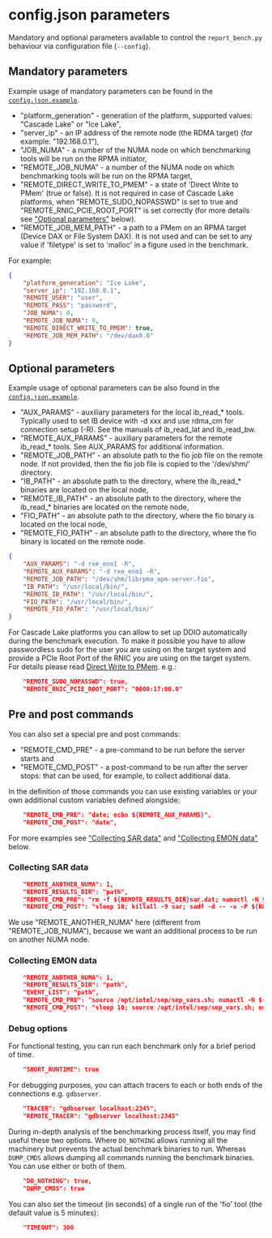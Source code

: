 # config.json parameters

Mandatory and optional parameters available to control the `report_bench.py` behaviour via configuration file (`--config`).

## Mandatory parameters

Example usage of mandatory parameters can be found in the [`config.json.example`](./config.json.example).

- "platform_generation" - generation of the platform, supported values: "Cascade Lake" or "Ice Lake",
- "server_ip" - an IP address of the remote node (the RDMA target) (for example: "192.168.0.1"),
- "JOB_NUMA" - a number of the NUMA node on which benchmarking tools will be run on the RPMA initiator,
- "REMOTE_JOB_NUMA" - a number of the NUMA node on which benchmarking tools will be run on the RPMA target,
- "REMOTE_DIRECT_WRITE_TO_PMEM" - a state of 'Direct Write to PMem' (true or false). It is not required in case of Cascade Lake platforms, when "REMOTE_SUDO_NOPASSWD" is set to true and "REMOTE_RNIC_PCIE_ROOT_PORT" is set correctly (for more details see ["Optional parameters"](#optional-parameters) below).
- "REMOTE_JOB_MEM_PATH" - a path to a PMem on an RPMA target (Device DAX or File System DAX). It is not used and can be set to any value if 'filetype' is set to 'malloc' in a figure used in the benchmark.

For example:

```json
{
    "platform_generation": "Ice Lake",
    "server_ip": "192.168.0.1",
    "REMOTE_USER": "user",
    "REMOTE_PASS": "password",
    "JOB_NUMA": 0,
    "REMOTE_JOB_NUMA": 0,
    "REMOTE_DIRECT_WRITE_TO_PMEM": true,
    "REMOTE_JOB_MEM_PATH": "/dev/dax0.0"
}
```

## Optional parameters

Example usage of optional parameters can be also found in the [`config.json.example`](./config.json.example).

- "AUX_PARAMS" - auxiliary parameters for the local ib_read_* tools. Typically used to set IB device with -d xxx and use rdma_cm for connection setup (-R). See the manuals of ib_read_lat and ib_read_bw.
- "REMOTE_AUX_PARAMS" - auxiliary parameters for the remote ib_read_* tools. See AUX_PARAMS for additional information.
- "REMOTE_JOB_PATH" - an absolute path to the fio job file on the remote node. If not provided, then the fio job file is copied to the '/dev/shm/' directory.
- "IB_PATH" - an absolute path to the directory, where the ib_read_* binaries are located on the local node,
- "REMOTE_IB_PATH" - an absolute path to the directory, where the ib_read_* binaries are located on the remote node,
- "FIO_PATH" - an absolute path to the directory, where the fio binary is located on the local node,
- "REMOTE_FIO_PATH" - an absolute path to the directory, where the fio binary is located on the remote node.

```json
{
    "AUX_PARAMS": "-d rxe_eno1 -R",
    "REMOTE_AUX_PARAMS": "-d rxe_eno1 -R",
    "REMOTE_JOB_PATH": "/dev/shm/librpma_apm-server.fio",
    "IB_PATH": "/usr/local/bin/",
    "REMOTE_IB_PATH": "/usr/local/bin/",
    "FIO_PATH": "/usr/local/bin/",
    "REMOTE_FIO_PATH": "/usr/local/bin/"
}
```

For Cascade Lake platforms you can allow to set up DDIO automatically during the benchmark execution. To make it possible you have to allow passwordless sudo for the user you are using on the target system and provide a PCIe Root Port of the RNIC you are using on the target system. For details please read [Direct Write to PMem][direct-write]. e.g.:

```json
    "REMOTE_SUDO_NOPASSWD": true,
    "REMOTE_RNIC_PCIE_ROOT_PORT": "0000:17:00.0"
```

[direct-write]: https://pmem.io/rpma/documentation/basic-direct-write-to-pmem.html

## Pre and post commands

You can also set a special pre and post commands:
- "REMOTE_CMD_PRE" - a pre-command to be run before the server starts and
- "REMOTE_CMD_POST" - a post-command to be run after the server stops:
that can be used, for example, to collect additional data.

In the definition of those commands you can use existing variables or your own additional custom variables defined alongside:

```json
    "REMOTE_CMD_PRE": "date; echo ${REMOTE_AUX_PARAMS}",
    "REMOTE_CMD_POST": "date",
```

For more examples see ["Collecting SAR data"](#collecting-sar-data) and ["Collecting EMON data"](#collecting-emon-data) below.

### Collecting SAR data

```json
    "REMOTE_ANOTHER_NUMA": 1,
    "REMOTE_RESULTS_DIR": "path",
    "REMOTE_CMD_PRE": "rm -f ${REMOTE_RESULTS_DIR}sar.dat; numactl -N ${REMOTE_ANOTHER_NUMA} sar -u -P ${REMOTE_JOB_NUMA_CPULIST} -o ${REMOTE_RESULTS_DIR}sar.dat 5 > /dev/null",
    "REMOTE_CMD_POST": "sleep 10; killall -9 sar; sadf -d -- -u -P ${REMOTE_JOB_NUMA_CPULIST} ${REMOTE_RESULTS_DIR}sar.dat > ${REMOTE_RESULTS_DIR}sar_${RUN_NAME}.csv"
```

We use "REMOTE_ANOTHER_NUMA" here (different from "REMOTE_JOB_NUMA"), because we want an additional process to be run on another NUMA node.

### Collecting EMON data

```json
    "REMOTE_ANOTHER_NUMA": 1,
    "REMOTE_RESULTS_DIR": "path",
    "EVENT_LIST": "path",
    "REMOTE_CMD_PRE": "source /opt/intel/sep/sep_vars.sh; numactl -N ${REMOTE_ANOTHER_NUMA} emon -i ${EVENT_LIST} > ${REMOTE_RESULTS_DIR}${RUN_NAME}_emon.dat",
    "REMOTE_CMD_POST": "sleep 10; source /opt/intel/sep/sep_vars.sh; emon -stop"
```

### Debug options

For functional testing, you can run each benchmark only for a brief period of time.

```json
    "SHORT_RUNTIME": true
```

For debugging purposes, you can attach tracers to each or both ends of the connections e.g. `gdbserver`.

```json
    "TRACER": "gdbserver localhost:2345",
    "REMOTE_TRACER": "gdbserver localhost:2345"
```

During in-depth analysis of the benchmarking process itself, you may find useful these two options. Where `DO_NOTHING` allows running all the machinery but prevents the actual benchmark binaries to run. Whereas `DUMP_CMDS` allows dumping all commands running the benchmark binaries. You can use either or both of them.

```json
    "DO_NOTHING": true,
    "DUMP_CMDS": true
```

You can also set the timeout (in seconds) of a single run of the 'fio' tool (the default value is 5 minutes):

```json
    "TIMEOUT": 300
```
